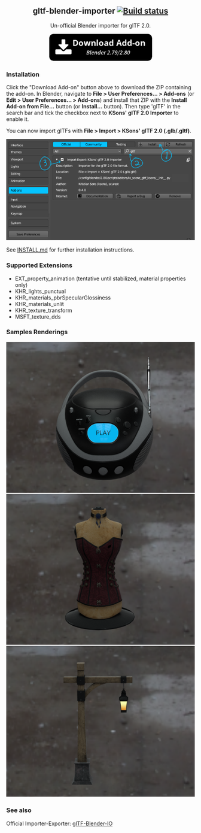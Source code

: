 <h2 align=center>
gltf-blender-importer
<a href="https://travis-ci.org/ksons/gltf-blender-importer"><img src="https://travis-ci.org/ksons/gltf-blender-importer.svg?branch=master" alt="Build status"/></a>
</h1>

<p align=center>Un-official Blender importer for glTF 2.0.</p>

<p align=center>
<a href="https://github.com/ksons/gltf-blender-importer/releases/download/v0.4.0/io_scene_gltf-0.4.0.zip"><img src="./doc/download_button.png"/></a>
</p>

### Installation

Click the "Download Add-on" button above to download the ZIP containing the
add-on. In Blender, navigate to **File > User Preferences... > Add-ons** (or
**Edit > User Preferences... > Add-ons**) and install that ZIP with the
**Install Add-on from File...** button (or **Install...** button). Then type
'glTF' in the search bar and tick the checkbox next to **KSons' glTF 2.0
Importer** to enable it.

You can now import glTFs with **File > Import > KSons' glTF 2.0 (.glb/.gltf)**.

<p align="center"><img src="doc/addon-install.png"></p>

See [INSTALL.md](INSTALL.md) for further installation instructions.

### Supported Extensions
* EXT_property_animation (tentative until stabilized, material properties only)
* KHR_lights_punctual
* KHR_materials_pbrSpecularGlossiness
* KHR_materials_unlit
* KHR_texture_transform
* MSFT_texture_dds

### Samples Renderings
![BoomBox](doc/boom-box.png)
![Corset](doc/corset.png)
![Lantern](doc/lantern.png)

### See also

Official Importer-Exporter: [glTF-Blender-IO](https://github.com/KhronosGroup/glTF-Blender-IO)
